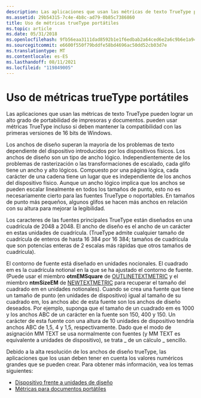 ```yaml
---
description: Las aplicaciones que usan las métricas de texto TrueType pueden lograr un alto grado de portabilidad de impresoras y documentos. pueden usar métricas TrueType incluso si deben mantener la compatibilidad con las primeras versiones de 16 bits de Windows.
ms.assetid: 29b54315-7c4e-4b8c-ad79-0b85c7386860
title: Uso de métricas trueType portátiles
ms.topic: article
ms.date: 05/31/2018
ms.openlocfilehash: 9fb56eaa3111dad8592b1e1f6edbab2a64ced6e2a6c9b6e1a94baf8a5acc7120
ms.sourcegitcommit: e6600f550f79bddfe58bd4696ac50dd52cb03d7e
ms.translationtype: MT
ms.contentlocale: es-ES
ms.lasthandoff: 08/11/2021
ms.locfileid: "119849005"
---
```

# <a name="using-portable-truetype-metrics"></a>Uso de métricas trueType portátiles

Las aplicaciones que usan las métricas de texto TrueType pueden lograr un alto grado de portabilidad de impresoras y documentos. pueden usar métricas TrueType incluso si deben mantener la compatibilidad con las primeras versiones de 16 bits de Windows.

Los anchos de diseño superan la mayoría de los problemas de texto dependiente del dispositivo introducidos por los dispositivos físicos. Los anchos de diseño son un tipo de ancho lógico. Independientemente de los problemas de rasterización o las transformaciones de escalado, cada glifo tiene un ancho y alto lógicos. Compuesto por una página lógica, cada carácter de una cadena tiene un lugar que es independiente de los anchos del dispositivo físico. Aunque un ancho lógico implica que los anchos se pueden escalar linealmente en todos los tamaños de punto, esto no es necesariamente cierto para las fuentes TrueType o noportables. En tamaños de punto más pequeños, algunos glifos se hacen más anchos en relación con su altura para mejorar la legibilidad.

Los caracteres de las fuentes principales TrueType están diseñados en una cuadrícula de 2048 a 2048. El ancho de diseño es el ancho de un carácter en estas unidades de cuadrícula. (TrueType admite cualquier tamaño de cuadrícula de enteros de hasta 16 384 por 16 384; tamaños de cuadrícula que son potencias enteras de 2 escalas más rápidas que otros tamaños de cuadrícula).

El contorno de fuente está diseñado en unidades nocionales. El cuadrado em es la cuadrícula notional en la que se ha ajustado el contorno de fuente. (Puede usar el miembro **otmEMSquare** de [OUTLINETEXTMETRIC](/windows/desktop/api/Wingdi/ns-wingdi-outlinetextmetrica) y el miembro **ntmSizeEM** de [NEWTEXTMETRIC](/windows/win32/api/wingdi/ns-wingdi-newtextmetrica) para recuperar el tamaño del cuadrado em en unidades notionales). Cuando se crea una fuente que tiene un tamaño de punto (en unidades de dispositivo) igual al tamaño de su cuadrado em, los anchos abc de esta fuente son los anchos de diseño deseados. Por ejemplo, suponga que el tamaño de un cuadrado em es 1000 y los anchos ABC de un carácter en la fuente son 150, 400 y 150. Un carácter de esta fuente con una altura de 10 unidades de dispositivo tendría anchos ABC de 1,5, 4 y 1,5, respectivamente. Dado que el modo de asignación MM TEXT se usa normalmente con fuentes (y MM TEXT es equivalente a unidades de dispositivo), se trata \_ de un cálculo \_ sencillo.

Debido a la alta resolución de los anchos de diseño trueType, las aplicaciones que los usan deben tener en cuenta los valores numéricos grandes que se pueden crear. Para obtener más información, vea los temas siguientes:

-   [Dispositivo frente a unidades de diseño](device-vs--design-units.md)
-   [Métricas para documentos portátiles](metrics-for-portable-documents.md)

 

 



